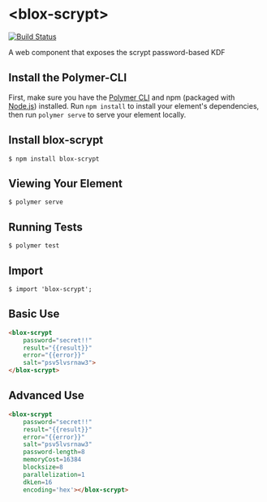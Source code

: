 # \<blox-scrypt\>

[![Build Status](https://travis-ci.org/EOSBlox/blox-scrypt.svg?branch=master)](https://travis-ci.org/EOSBlox/blox-scrypt)

A web component that exposes the scrypt password-based KDF

## Install the Polymer-CLI

First, make sure you have the [Polymer CLI](https://www.npmjs.com/package/polymer-cli) and npm (packaged with [Node.js](https://nodejs.org)) installed. Run `npm install` to install your element's dependencies, then run `polymer serve` to serve your element locally.

## Install blox-scrypt

```
$ npm install blox-scrypt
```

## Viewing Your Element

```
$ polymer serve
```

## Running Tests

```
$ polymer test
```

## Import

```
$ import 'blox-scrypt';
```

## Basic Use

```html
<blox-scrypt
    password="secret!!"
    result="{{result}}"
    error="{{error}}"
    salt="psv5lvsrnaw3">
</blox-scrypt>
```

## Advanced Use

```html
<blox-scrypt
    password="secret!!"
    result="{{result}}"
    error="{{error}}"
    salt="psv5lvsrnaw3"
    password-length=8
    memoryCost=16384
    blocksize=8
    parallelization=1
    dkLen=16
    encoding='hex'></blox-scrypt>
```

